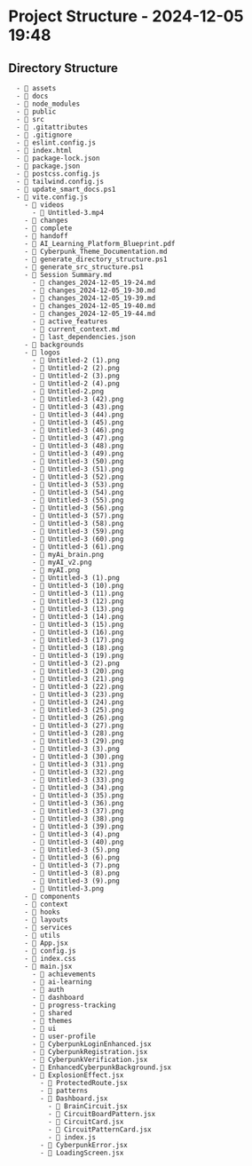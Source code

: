 # Project Structure - 2024-12-05 19:48

## Directory Structure

      - 📁 assets
      - 📁 docs
      - 📁 node_modules
      - 📁 public
      - 📁 src
      - 📄 .gitattributes
      - 📄 .gitignore
      - 📄 eslint.config.js
      - 📄 index.html
      - 📄 package-lock.json
      - 📄 package.json
      - 📄 postcss.config.js
      - 📄 tailwind.config.js
      - 📄 update_smart_docs.ps1
      - 📄 vite.config.js
        - 📁 videos
          - 📄 Untitled-3.mp4
        - 📁 changes
        - 📁 complete
        - 📁 handoff
        - 📄 AI_Learning_Platform_Blueprint.pdf
        - 📄 Cyberpunk_Theme_Documentation.md
        - 📄 generate_directory_structure.ps1
        - 📄 generate_src_structure.ps1
        - 📄 Session Summary.md
          - 📄 changes_2024-12-05_19-24.md
          - 📄 changes_2024-12-05_19-30.md
          - 📄 changes_2024-12-05_19-39.md
          - 📄 changes_2024-12-05_19-40.md
          - 📄 changes_2024-12-05_19-44.md
          - 📁 active_features
          - 📄 current_context.md
          - 📄 last_dependencies.json
        - 📁 backgrounds
        - 📁 logos
          - 📄 Untitled-2 (1).png
          - 📄 Untitled-2 (2).png
          - 📄 Untitled-2 (3).png
          - 📄 Untitled-2 (4).png
          - 📄 Untitled-2.png
          - 📄 Untitled-3 (42).png
          - 📄 Untitled-3 (43).png
          - 📄 Untitled-3 (44).png
          - 📄 Untitled-3 (45).png
          - 📄 Untitled-3 (46).png
          - 📄 Untitled-3 (47).png
          - 📄 Untitled-3 (48).png
          - 📄 Untitled-3 (49).png
          - 📄 Untitled-3 (50).png
          - 📄 Untitled-3 (51).png
          - 📄 Untitled-3 (52).png
          - 📄 Untitled-3 (53).png
          - 📄 Untitled-3 (54).png
          - 📄 Untitled-3 (55).png
          - 📄 Untitled-3 (56).png
          - 📄 Untitled-3 (57).png
          - 📄 Untitled-3 (58).png
          - 📄 Untitled-3 (59).png
          - 📄 Untitled-3 (60).png
          - 📄 Untitled-3 (61).png
          - 📄 myAi_brain.png
          - 📄 myAI_v2.png
          - 📄 myAI.png
          - 📄 Untitled-3 (1).png
          - 📄 Untitled-3 (10).png
          - 📄 Untitled-3 (11).png
          - 📄 Untitled-3 (12).png
          - 📄 Untitled-3 (13).png
          - 📄 Untitled-3 (14).png
          - 📄 Untitled-3 (15).png
          - 📄 Untitled-3 (16).png
          - 📄 Untitled-3 (17).png
          - 📄 Untitled-3 (18).png
          - 📄 Untitled-3 (19).png
          - 📄 Untitled-3 (2).png
          - 📄 Untitled-3 (20).png
          - 📄 Untitled-3 (21).png
          - 📄 Untitled-3 (22).png
          - 📄 Untitled-3 (23).png
          - 📄 Untitled-3 (24).png
          - 📄 Untitled-3 (25).png
          - 📄 Untitled-3 (26).png
          - 📄 Untitled-3 (27).png
          - 📄 Untitled-3 (28).png
          - 📄 Untitled-3 (29).png
          - 📄 Untitled-3 (3).png
          - 📄 Untitled-3 (30).png
          - 📄 Untitled-3 (31).png
          - 📄 Untitled-3 (32).png
          - 📄 Untitled-3 (33).png
          - 📄 Untitled-3 (34).png
          - 📄 Untitled-3 (35).png
          - 📄 Untitled-3 (36).png
          - 📄 Untitled-3 (37).png
          - 📄 Untitled-3 (38).png
          - 📄 Untitled-3 (39).png
          - 📄 Untitled-3 (4).png
          - 📄 Untitled-3 (40).png
          - 📄 Untitled-3 (5).png
          - 📄 Untitled-3 (6).png
          - 📄 Untitled-3 (7).png
          - 📄 Untitled-3 (8).png
          - 📄 Untitled-3 (9).png
          - 📄 Untitled-3.png
        - 📁 components
        - 📁 context
        - 📁 hooks
        - 📁 layouts
        - 📁 services
        - 📁 utils
        - 📄 App.jsx
        - 📄 config.js
        - 📄 index.css
        - 📄 main.jsx
          - 📁 achievements
          - 📁 ai-learning
          - 📁 auth
          - 📁 dashboard
          - 📁 progress-tracking
          - 📁 shared
          - 📁 themes
          - 📁 ui
          - 📁 user-profile
          - 📄 CyberpunkLoginEnhanced.jsx
          - 📄 CyberpunkRegistration.jsx
          - 📄 CyberpunkVerification.jsx
          - 📄 EnhancedCyberpunkBackground.jsx
          - 📄 ExplosionEffect.jsx
            - 📄 ProtectedRoute.jsx
            - 📁 patterns
            - 📄 Dashboard.jsx
              - 📄 BrainCircuit.jsx
              - 📄 CircuitBoardPattern.jsx
              - 📄 CircuitCard.jsx
              - 📄 CircuitPatternCard.jsx
              - 📄 index.js
            - 📄 CyberpunkError.jsx
            - 📄 LoadingScreen.jsx
